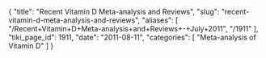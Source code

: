 {
  "title": "Recent Vitamin D Meta-analysis and Reviews",
  "slug": "recent-vitamin-d-meta-analysis-and-reviews",
  "aliases": [
    "/Recent+Vitamin+D+Meta-analysis+and+Reviews+-+July+2011",
    "/1911"
  ],
  "tiki_page_id": 1911,
  "date": "2011-08-11",
  "categories": [
    "Meta-analysis of Vitamin D"
  ]
}

